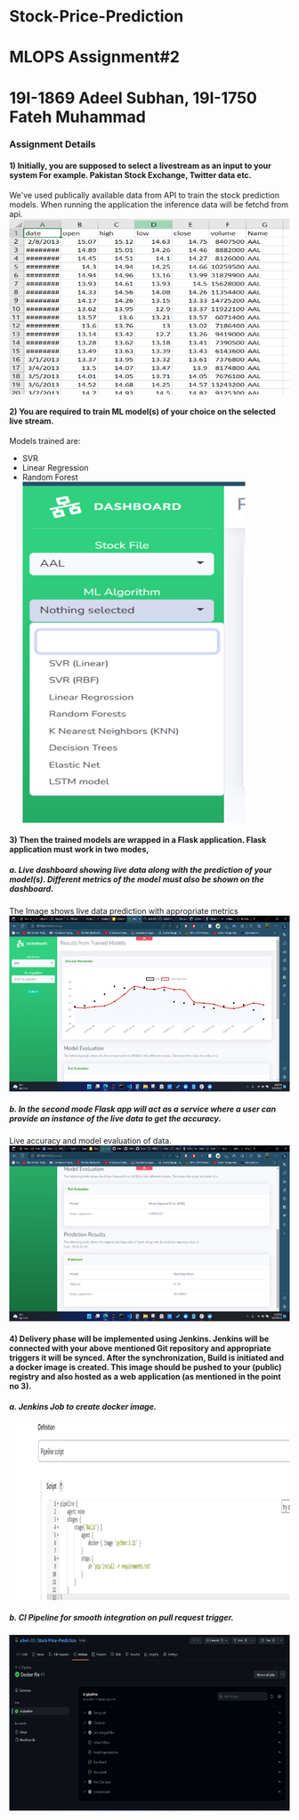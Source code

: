 # Stock-Price-Prediction
# MLOPS Assignment#2
# 19I-1869 Adeel Subhan, 19I-1750 Fateh Muhammad

### Assignment Details
#### 1) Initially, you are supposed to select a livestream as an input to your system For example. Pakistan Stock Exchange, Twitter data etc.

We've used publically available data from API to train the stock prediction models. When running the application the inference data will be fetchd from api.
<a href="url"><img src="images/img5.png" height="316" width="913" ></a>
#### 2) You are required to train ML model(s) of your choice on the selected live stream.

Models trained are:
* SVR
* Linear Regression
* Random Forest 
<a href="url"><img src="images/img4.png" height="613" width="400" ></a>

#### 3) Then the trained models are wrapped in a Flask application. Flask application must work in two modes,
##### a. Live dashboard showing live data along with the prediction of your model(s). Different metrics of the model must also be shown on the dashboard.
The Image shows live data prediction with appropriate metrics
<a href="url"><img src="images/img3.png" height="316" width="913" ></a>

##### b. In the second mode Flask app will act as a service where a user can provide an instance of the live data to get the accuracy.
Live accuracy and model evaluation of data.
<a href="url"><img src="images/img6.png" height="316" width="913" ></a>

#### 4) Delivery phase will be implemented using Jenkins. Jenkins will be connected with your above mentioned Git repository and appropriate triggers it will be synced. After the synchronization, Build is initiated and a docker image is created. This image should be pushed to your (public) registry and also hosted as a web application (as mentioned in the point no 3).

##### a. Jenkins Job to create docker image.
<a href="url"><img src="images/img1.png" height="316" width="913" ></a>
##### b. CI Pipeline for smooth integration on pull request trigger.
<a href="url"><img src="images/img2.png" height="316" width="913" ></a>
